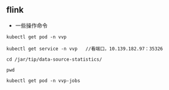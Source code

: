
## flink

- 一些操作命令
```
kubectl get pod -n vvp

kubectl get service -n vvp   //看端口，10.139.182.97：35326

cd /jar/tip/data-source-statistics/

pwd

kubectl get pod -n vvp-jobs
```